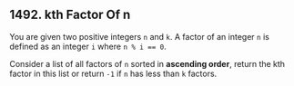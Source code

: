 ## 1492. kth Factor Of n

You are given two positive integers <code>n</code> and <code>k</code>. A factor of an integer <code>n</code> is defined as an integer <code>i</code> where <code>n % i == 0</code>.

Consider a list of all factors of <code>n</code> sorted in <b>ascending order</b>, return the kth factor in this list or return <code>-1</code> if <code>n</code> has less than <code>k</code> factors.